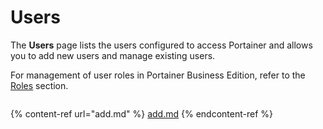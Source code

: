 # Users

The **Users** page lists the users configured to access Portainer and allows you to add new users and manage existing users.


For management of user roles in Portainer Business Edition, refer to the [Roles](roles.md) section.


<figure><img src="../../.gitbook/assets/2.20-users.png" alt=""><figcaption></figcaption></figure>

{% content-ref url="add.md" %}
[add.md](add.md)
{% endcontent-ref %}
